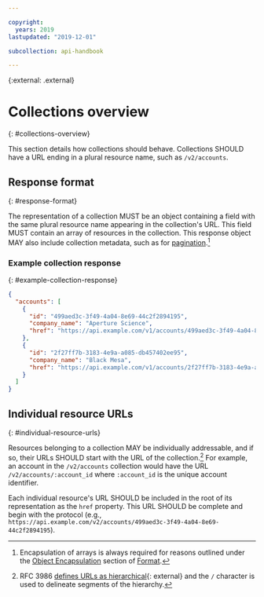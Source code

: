 ```yaml
---

copyright:
  years: 2019
lastupdated: "2019-12-01"

subcollection: api-handbook

---
```


{:external: .external}

# Collections overview
{: #collections-overview}

This section details how collections should behave. Collections SHOULD have a URL ending in a plural
resource name, such as `/v2/accounts`.

## Response format
{: #response-format}

The representation of a collection MUST be an object containing a field with the same plural
resource name appearing in the collection's URL. This field MUST contain an array of resources in
the collection. This response object MAY also include collection metadata, such as for
[pagination](/docs/api-handbook?topic=api-handbook-pagination).[^collection-response]

### Example collection response
{: #example-collection-response}

```json
{
  "accounts": [
    {
      "id": "499aed3c-3f49-4a04-8e69-44c2f2894195",
      "company_name": "Aperture Science",
      "href": "https://api.example.com/v1/accounts/499aed3c-3f49-4a04-8e69-44c2f2894195"
    },
    {
      "id": "2f27ff7b-3183-4e9a-a085-db457402ee95",
      "company_name": "Black Mesa",
      "href": "https://api.example.com/v1/accounts/2f27ff7b-3183-4e9a-a085-db457402ee95"
    }
  ]
}
```

## Individual resource URLs
{: #individual-resource-urls}

Resources belonging to a collection MAY be individually addressable, and if so, their URLs SHOULD
start with the URL of the collection.[^hierarchical-url]  For example, an account in the
`/v2/accounts` collection would have the URL `/v2/accounts/:account_id` where `:account_id` is the
unique account identifier.

Each individual resource's URL SHOULD be included in the root of its representation as the `href`
property. This URL SHOULD be complete and begin with the protocol (e.g.,
`https://api.example.com/v2/accounts/499aed3c-3f49-4a04-8e69-44c2f2894195`).

[^collection-response]: Encapsulation of arrays is always required for reasons outlined under the
   [Object
   Encapsulation](/docs/api-handbook?topic=api-handbook-format#object-encapsulation)
   section of [Format](/docs/api-handbook?topic=api-handbook-format).

[^hierarchical-url]: RFC 3986 [defines URLs as
   hierarchical](https://datatracker.ietf.org/doc/html/rfc3986#section-1.2.3){: external} and the
   `/` character is used to delineate segments of the hierarchy.
